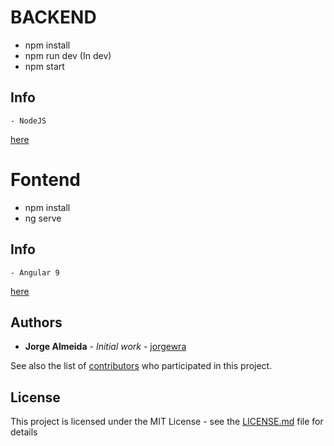 # BACKEND
 - npm install
 - npm run dev (In dev)
 - npm start

## Info
    - NodeJS
[here](https://github.com/Jorgewra/fullstack/backend)
# Fontend 
 - npm install
 - ng serve

 ## Info
    - Angular 9
 [here](https://github.com/Jorgewra/fullstack/frontend)

## Authors

* **Jorge Almeida** - *Initial work* - [jorgewra](https://github.com/Jorgewra)

See also the list of [contributors](https://github.com/Jorgewra/DesktopLunesWallet/contributors) who participated in this project.

## License

This project is licensed under the MIT License - see the [LICENSE.md](LICENSE.md) file for details
